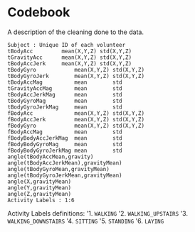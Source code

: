 Codebook
========
A description of the cleaning done to the data.

	Subject : Unique ID of each volunteer
 	tBodyAcc         mean(X,Y,Z) std(X,Y,Z) 
	tGravityAcc      mean(X,Y,Z) std(X,Y,Z)
	tBodyAccJerk     mean(X,Y,Z) std(X,Y,Z)
	tBodyGyro            mean(X,Y,Z) std(X,Y,Z)
	tBodyGyroJerk        mean(X,Y,Z) std(X,Y,Z)
	tBodyAccMag          mean        std
	tGravityAccMag       mean        std
	tBodyAccJerkMag      mean        std
	tBodyGyroMag         mean        std
	tBodyGyroJerkMag     mean        std
	fBodyAcc             mean(X,Y,Z) std(X,Y,Z)
	fBodyAccJerk         mean(X,Y,Z) std(X,Y,Z)
	fBodyGyro            mean(X,Y,Z) std(X,Y,Z)
	fBodyAccMag          mean        std
	fBodyBodyAccJerkMag  mean        std
	fBodyBodyGyroMag     mean        std
	fBodyBodyGyroJerkMag mean        std
	angle(tBodyAccMean,gravity)
	angle(tBodyAccJerkMean),gravityMean)
	angle(tBodyGyroMean,gravityMean)
	angle(tBodyGyroJerkMean,gravityMean)
	angle(X,gravityMean)
	angle(Y,gravityMean)
	angle(Z,gravityMean)
	Activity Labels : 1:6


Activity Labels definitions:
'1. `WALKING`
'2. `WALKING_UPSTAIRS`
'3. `WALKING_DOWNSTAIRS`
'4. `SITTING`
'5. `STANDING`
'6. `LAYING`
